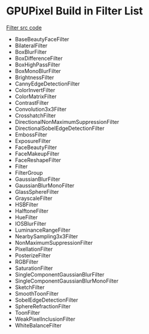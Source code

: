 # GPUPixel Build in Filter List

[Filter src code](https://github.com/pixpark/gpupixel/tree/main/src/filter)

- BaseBeautyFaceFilter
- BilateralFilter
- BoxBlurFilter
- BoxDifferenceFilter
- BoxHighPassFilter
- BoxMonoBlurFilter
- BrightnessFilter
- CannyEdgeDetectionFilter
- ColorInvertFilter
- ColorMatrixFilter
- ContrastFilter
- Convolution3x3Filter
- CrosshatchFilter
- DirectionalNonMaximumSuppressionFilter
- DirectionalSobelEdgeDetectionFilter
- EmbossFilter
- ExposureFilter
- FaceBeautyFilter
- FaceMakeupFilter
- FaceReshapeFilter
- Filter
- FilterGroup
- GaussianBlurFilter
- GaussianBlurMonoFilter
- GlassSphereFilter
- GrayscaleFilter
- HSBFilter
- HalftoneFilter
- HueFilter
- IOSBlurFilter
- LuminanceRangeFilter
- NearbySampling3x3Filter
- NonMaximumSuppressionFilter
- PixellationFilter
- PosterizeFilter
- RGBFilter
- SaturationFilter
- SingleComponentGaussianBlurFilter
- SingleComponentGaussianBlurMonoFilter
- SketchFilter
- SmoothToonFilter
- SobelEdgeDetectionFilter
- SphereRefractionFilter
- ToonFilter
- WeakPixelInclusionFilter
- WhiteBalanceFilter

